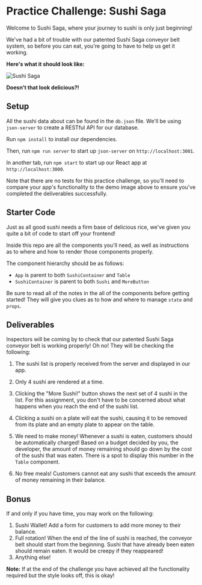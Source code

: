 # Practice Challenge: Sushi Saga

Welcome to Sushi Saga, where your journey to sushi is only just beginning!

We've had a bit of trouble with our patented Sushi Saga conveyor belt system, so
before you can eat, you're going to have to help us get it working.

**Here's what it should look like:**

![Sushi Saga](https://curriculum-content.s3.amazonaws.com/phase-2/react-hooks-practice-sushi-saga/sushi-saga-demo.gif)

**Doesn't that look delicious?!**

## Setup

All the sushi data about can be found in the `db.json` file. We'll be using
`json-server` to create a RESTful API for our database.

Run `npm install` to install our dependencies.

Then, run `npm run server` to start up `json-server` on `http://localhost:3001`.

In another tab, run `npm start` to start up our React app at
`http://localhost:3000`.

Note that there are no tests for this practice challenge, so you'll need to
compare your app's functionality to the demo image above to ensure you've
completed the deliverables successfully.

## Starter Code

Just as all good sushi needs a firm base of delicious rice, we've given you
quite a bit of code to start off your frontend!

Inside this repo are all the components you'll need, as well as instructions as
to where and how to render those components properly.

The component hierarchy should be as follows:

- `App` is parent to both `SushiContainer` and `Table`
- `SushiContainer` is parent to both `Sushi` and `MoreButton`

Be sure to read all of the notes in the all of the components before getting
started! They will give you clues as to how and where to manage `state` and
`props`.

## Deliverables

Inspectors will be coming by to check that our patented Sushi Saga conveyor belt
is working properly! Oh no! They will be checking the following:

1. The sushi list is properly received from the server and displayed in our app.

2. Only 4 sushi are rendered at a time.

3. Clicking the "More Sushi!" button shows the next set of 4 sushi in the list.
   For this assignment, you don't have to be concerned about what happens when
   you reach the end of the sushi list.

4. Clicking a sushi on a plate will eat the sushi, causing it to be removed from
   its plate and an empty plate to appear on the table.

5. We need to make money! Whenever a sushi is eaten, customers should be
   automatically charged! Based on a budget decided by you, the developer, the
   amount of money remaining should go down by the cost of the sushi that was
   eaten. There is a spot to display this number in the `Table` component.

6. No free meals! Customers cannot eat any sushi that exceeds the amount of
   money remaining in their balance.

## Bonus

If and only if you have time, you may work on the following:

1. Sushi Wallet! Add a form for customers to add more money to their balance.
2. Full rotation! When the end of the line of sushi is reached, the conveyor
   belt should start from the beginning. Sushi that have already been eaten
   should remain eaten. It would be creepy if they reappeared!
3. Anything else!

**Note:** If at the end of the challenge you have achieved all the functionality
required but the style looks off, this is okay!
